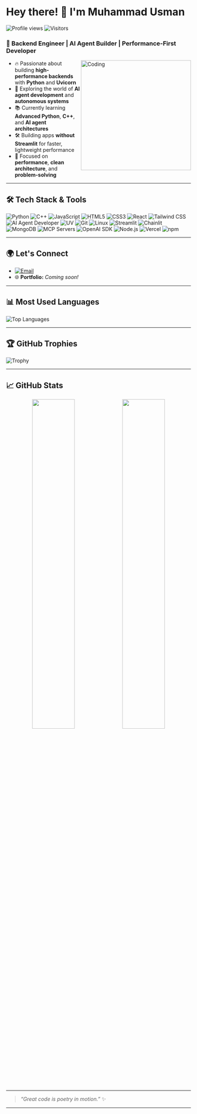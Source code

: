 # Hey there! 👋 I'm Muhammad Usman

![Profile views](https://komarev.com/ghpvc/?username=MuhammadUsmanGM&color=blue)
![Visitors](https://visitor-badge.laobi.icu/badge?page_id=MuhammadUsmanGM.MuhammadUsmanGM)


### 🚀 Backend Engineer | AI Agent Builder | Performance-First Developer



<img align="right" alt="Coding" width="300" src="https://cdn.dribbble.com/users/1059583/screenshots/4171367/coding-freak.gif" />

- 🔥 Passionate about building **high-performance backends** with **Python** and **Uvicorn**
- 🧠 Exploring the world of **AI agent development** and **autonomous systems**
- 📚 Currently learning **Advanced Python**, **C++**, and **AI agent architectures**
- 🛠️ Building apps **without Streamlit** for faster, lightweight performance
- 🎯 Focused on **performance**, **clean architecture**, and **problem-solving**

---

## 🛠️ Tech Stack & Tools
![Python](https://img.shields.io/badge/Python-3670A0?style=for-the-badge&logo=python&logoColor=white)
![C++](https://img.shields.io/badge/C++-00599C?style=for-the-badge&logo=cplusplus&logoColor=white)
![JavaScript](https://img.shields.io/badge/JavaScript-F7DF1E?style=for-the-badge&logo=javascript&logoColor=black)
![HTML5](https://img.shields.io/badge/HTML5-E34F26?style=for-the-badge&logo=html5&logoColor=white)
![CSS3](https://img.shields.io/badge/CSS3-1572B6?style=for-the-badge&logo=css3&logoColor=white)
![React](https://img.shields.io/badge/React-20232A?style=for-the-badge&logo=react&logoColor=61DAFB)
![Tailwind CSS](https://img.shields.io/badge/Tailwind_CSS-38B2AC?style=for-the-badge&logo=tailwind-css&logoColor=white)  
![AI Agent Developer](https://img.shields.io/badge/AI%20Agent-Developer-8A2BE2?style=for-the-badge&logo=OpenAI&logoColor=white)
![UV](https://img.shields.io/badge/UV-High%20Performance-00BFA6?style=for-the-badge)
![Git](https://img.shields.io/badge/Git-F05032?style=for-the-badge&logo=git&logoColor=white)
![Linux](https://img.shields.io/badge/Linux-FCC624?style=for-the-badge&logo=linux&logoColor=black)
![Streamlit](https://img.shields.io/badge/Streamlit-FF4B4B?style=for-the-badge&logo=streamlit&logoColor=white)
![Chainlit](https://img.shields.io/badge/Chainlit-FF4B4B?style=for-the-badge)  
![MongoDB](https://img.shields.io/badge/MongoDB-47A248?style=for-the-badge&logo=mongodb&logoColor=white)
![MCP Servers](https://img.shields.io/badge/MCP_Servers-5C2D91?style=for-the-badge&logo=protocolbuffers&logoColor=white)
![OpenAI SDK](https://img.shields.io/badge/OpenAI_SDK-412991?style=for-the-badge&logo=openai&logoColor=white)
![Node.js](https://img.shields.io/badge/Node.js-339933?style=for-the-badge&logo=nodedotjs&logoColor=white)
![Vercel](https://img.shields.io/badge/Vercel-000000?style=for-the-badge&logo=vercel&logoColor=white)
![npm](https://img.shields.io/badge/npm-CB3837?style=for-the-badge&logo=npm&logoColor=white)


---

## 🌍 Let's Connect

- [![Email](https://img.shields.io/badge/Email-Reach%20Out-red?style=for-the-badge&logo=gmail)](mailto:muhammadusman5965etc@gmail.com)
- 🌐 **Portfolio:** _Coming soon!_

---
## 📊 Most Used Languages

![Top Languages](https://github-readme-stats.vercel.app/api/top-langs/?username=MuhammadUsmanGM&theme=radical&layout=compact)

---

## 🏆 GitHub Trophies

![Trophy](https://github-profile-trophy.vercel.app/?username=MuhammadUsmanGM&theme=tokyonight&column=4&margin-w=15&margin-h=15&no-frame=true)


---


## 📈 GitHub Stats

<p align="center">
  <img src="https://github-readme-stats.vercel.app/api?username=MuhammadUsmanGM&show_icons=true&theme=tokyonight" width="48%" />
  <img src="https://github-readme-streak-stats-eight.vercel.app/?user=MuhammadUsmanGM&theme=tokyonight" width="48%" />
</p>



---


> _“Great code is poetry in motion.”_ ✨

---


